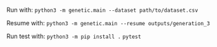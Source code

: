 Run with:
   `python3 -m genetic.main --dataset path/to/dataset.csv`

Resume with:
    `python3 -m genetic.main --resume outputs/generation_3`

Run test with:
    `python3 -m pip install .`
    `pytest`